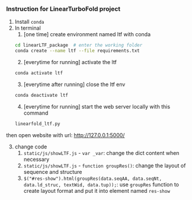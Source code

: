 ### Instruction for LinearTurboFold project

1. Install `conda`
2. In terminal
	1. [one time] create environment named ltf with conda
	```bash
  	cd linearLTF_package  # enter the working folder
	conda create --name ltf --file requirements.txt
	```
	2. [everytime for running] activate the ltf
	```bash
	conda activate ltf
	```
	3. [everytime after running] close the ltf env
	```bash
	conda deactivate ltf
	```
	4. [everytime for running] start the web server locally with this command
	```bash
	linearfold_ltf.py
	```
  then open website with url: http://127.0.0.1:5000/
  
  
3. change code
	1. `static/js/showLTF.js` - `var _var`: change the dict content when necessary
	2. `static/js/showLTF.js` - `function groupRes()`: change the layout of sequence and structure
	3. `$("#res-show").html(groupRes(data.seqAA, data.seqNt, data.ld_struc, textWid, data.tup));`: use `groupRes` function to create layout format and put it into element named `res-show`
